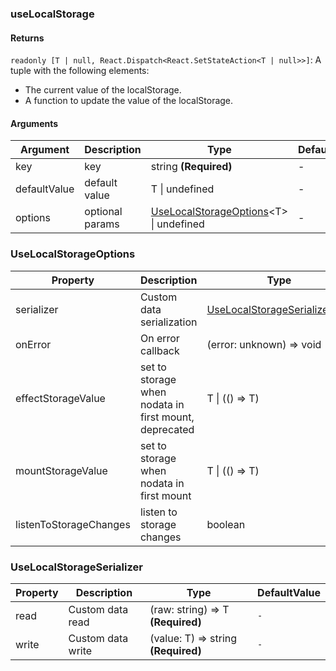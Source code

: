 ### useLocalStorage

#### Returns
`readonly [T | null, React.Dispatch<React.SetStateAction<T | null>>]`: A tuple with the following elements:
- The current value of the localStorage.
- A function to update the value of the localStorage.

#### Arguments
|Argument|Description|Type|DefaultValue|
|---|---|---|---|
|key|key|string  **(Required)**|-|
|defaultValue|default value|T \| undefined |-|
|options|optional params|[UseLocalStorageOptions](#uselocalstorageoptions)&lt;T&gt; \| undefined |-|

### UseLocalStorageOptions

|Property|Description|Type|DefaultValue|
|---|---|---|---|
|serializer|Custom data serialization|[UseLocalStorageSerializer](#uselocalstorageserializer)&lt;T&gt; |`-`|
|onError|On error callback|(error: unknown) => void |``console.error``|
|effectStorageValue|set to storage when nodata in first mount, deprecated|T \| (() => T) |`-`|
|mountStorageValue|set to storage when nodata in first mount|T \| (() => T) |`-`|
|listenToStorageChanges|listen to storage changes|boolean |``true``|

### UseLocalStorageSerializer

|Property|Description|Type|DefaultValue|
|---|---|---|---|
|read|Custom data read|(raw: string) => T  **(Required)**|`-`|
|write|Custom data write|(value: T) => string  **(Required)**|`-`|